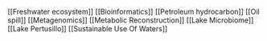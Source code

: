 [[Freshwater ecosystem]]
[[Bioinformatics]]
[[Petroleum hydrocarbon]]
[[Oil spill]]
[[Metagenomics]]
[[Metabolic Reconstruction]]
[[Lake Microbiome]]
[[Lake Pertusillo]]
[[Sustainable Use Of Waters]]
